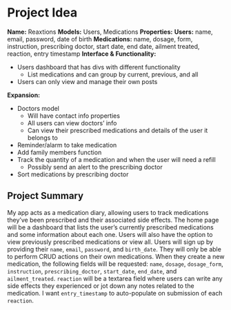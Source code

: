 # Project Idea

**Name:** Reaxtions
**Models:** Users, Medications
**Properties:**
  **Users:** name, email, password, date of birth
  **Medications:** name, dosage, form, instruction, prescribing doctor, start date, end date, ailment treated, reaction, entry timestamp
**Interface & Functionality:**

- Users dashboard that has divs with different functionality
  - List medications and can group by current, previous, and all
- Users can only view and manage their own posts

**Expansion:**

- Doctors model
  - Will have contact info properties
  - All users can view doctors’ info
  - Can view their prescribed medications and details of the user it belongs to
- Reminder/alarm to take medication
- Add family members function
- Track the quantity of a medication and when the user will need a refill
  - Possibly send an alert to the prescribing doctor
- Sort medications by prescribing doctor

## Project Summary

My app acts as a medication diary, allowing users to track medications they’ve been prescribed and their associated side effects.
The home page will be a dashboard that lists the user’s currently prescribed medications and some information about each one. Users will also have the option to view previously prescribed medications or view all.
Users will sign up by providing their `name`, `email`, `password`, and `birth_date`. They will only be able to perform CRUD actions on their own medications. When they create a new medication, the following fields will be requested: `name`, `dosage`, `dosage_form`, `instruction`, `prescribing_doctor`, `start_date`, `end_date`, and `ailment_treated`. `reaction` will be a textarea field where users can write any side effects they experienced or jot down any notes related to the medication. I want `entry_timestamp` to auto-populate on submission of each `reaction`.
